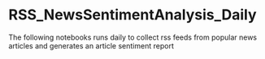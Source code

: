 # RSS_NewsSentimentAnalysis_Daily
The following notebooks runs daily to collect rss feeds from popular news articles and generates an article sentiment report
